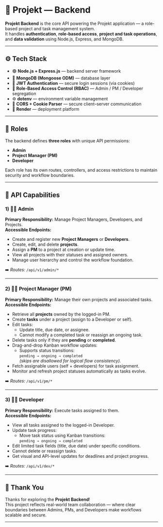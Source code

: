 # 🧠 Projekt — Backend

**Projekt Backend** is the core API powering the Projekt application — a role-based project and task management system.  
It handles **authentication**, **role-based access**, **project and task operations**, and **data validation** using Node.js, Express, and MongoDB.

---

## ⚙️ Tech Stack

- 🟢 **Node.js + Express.js** — backend server framework  
- 🍃 **MongoDB (Mongoose ODM)** — database layer  
- 🔐 **JWT Authentication** — secure login sessions (via cookies)  
- 🧱 **Role-Based Access Control (RBAC)** — Admin / PM / Developer segregation  
- ⚙️ **dotenv** — environment variable management  
- 🧩 **CORS + Cookie Parser** — secure client–server communication  
- 🔄 **Render** — deployment platform

---

## 👥 Roles

The backend defines **three roles** with unique API permissions:

- **Admin**
- **Project Manager (PM)**
- **Developer**

Each role has its own routes, controllers, and access restrictions to maintain security and workflow boundaries.

---

## 🧰 API Capabilities

### 1) 🧑‍💼 Admin

**Primary Responsibility:** Manage Project Managers, Developers, and Projects.  
**Accessible Endpoints:**
- Create and register new **Project Managers** or **Developers**.  
- Create, edit, and delete **projects**.  
- Assign a **PM** to a project at creation or update time.  
- View all projects with their statuses and assigned owners.  
- Manage user hierarchy and control the workflow foundation.

➡️ *Routes:* `/api/v1/admin/*`

---

### 2) 👨‍💼 Project Manager (PM)

**Primary Responsibility:** Manage their own projects and associated tasks.  
**Accessible Endpoints:**
- Retrieve all **projects** owned by the logged-in PM.  
- Create **tasks** under a project (assign to a Developer or self).  
- Edit tasks:
  - Update title, due date, or assignee.
  - Cannot modify a completed task or reassign an ongoing task.
- Delete tasks only if they are **pending** or **completed**.  
- Drag-and-drop Kanban workflow updates:
  - Supports status transitions:  
    `pending → ongoing → completed`  
    *(skips are disallowed for logical flow consistency).*
- Fetch assignable users (self + developers) for task assignment.  
- Monitor and refresh project statuses automatically as tasks evolve.

➡️ *Routes:* `/api/v1/pm/*`

---

### 3) 👨‍💻 Developer

**Primary Responsibility:** Execute tasks assigned to them.  
**Accessible Endpoints:**
- View all tasks assigned to the logged-in Developer.  
- Update task progress:
  - Move task status using Kanban transitions:  
    `pending → ongoing → completed`
- Edit limited task fields (title, due date) under specific conditions.  
- Cannot delete or reassign tasks.  
- Get visual and API-level updates for deadlines and project progress.

➡️ *Routes:* `/api/v1/dev/*`

---

## 🙏 Thank You

Thanks for exploring the **Projekt Backend**!  
This project reflects real-world team collaboration — where clear boundaries between Admins, PMs, and Developers make workflows scalable and secure.


---
